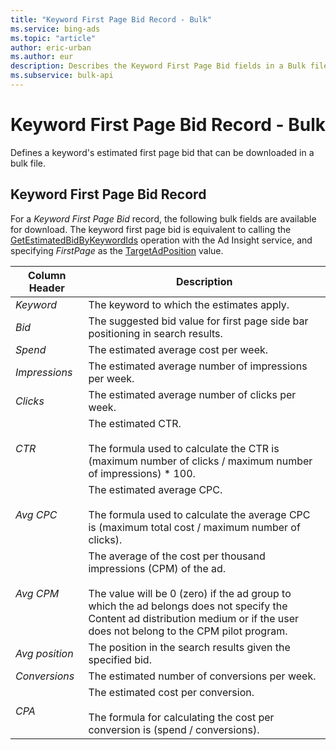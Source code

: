 ```yaml
---
title: "Keyword First Page Bid Record - Bulk"
ms.service: bing-ads
ms.topic: "article"
author: eric-urban
ms.author: eur
description: Describes the Keyword First Page Bid fields in a Bulk file.
ms.subservice: bulk-api
---
```

# Keyword First Page Bid Record - Bulk
Defines a keyword's estimated first page bid that can be downloaded in a bulk file.

## <a name="keywordfirstpagebid"></a>Keyword First Page Bid Record
For a *Keyword First Page Bid* record, the following bulk fields are available for download. The keyword first page bid is equivalent to calling the [GetEstimatedBidByKeywordIds](../ad-insight-service/getestimatedbidbykeywordids.md) operation with the Ad Insight service, and specifying *FirstPage* as the [TargetAdPosition](../ad-insight-service/targetadposition.md) value.

|Column Header|Description|
|-----------------|---------------|
|*Keyword*|The keyword to which the estimates apply.|
|*Bid*|The suggested bid value for first page side bar positioning in search results.|
|*Spend*|The estimated average cost per week.|
|*Impressions*|The estimated average number of impressions per week.|
|*Clicks*|The estimated average number of clicks per week.|
|*CTR*|The estimated CTR.<br/><br/>The formula used to calculate the CTR is (maximum number of clicks / maximum number of impressions) &#42; 100.|
|*Avg CPC*|The estimated average CPC.<br/><br/>The formula used to calculate the average CPC is (maximum total cost / maximum number of clicks).|
|*Avg CPM*|The average of the cost per thousand impressions (CPM) of the ad.<br/><br/>The value will be 0 (zero) if the ad group to which the ad belongs does not specify the Content ad distribution medium or if the user does not belong to the CPM pilot program.|
|*Avg position*|The position in the search results given the specified bid.|
|*Conversions*|The estimated number of conversions per week.|
|*CPA*|The estimated cost per conversion.<br/><br/>The formula for calculating the cost per conversion is (spend / conversions).|
